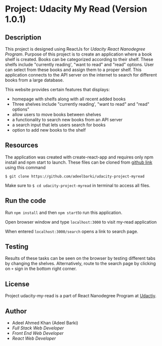 # Project: Udacity My Read (Version 1.0.1)

## Description

This project is designed using ReactJs for _Udacity React Nanodegree Program_. Purpose of this project is to create an application where a book shelf is created. Books can be categorized according to their shelf. These shelfs include "currently reading', "want to read" and "read" options. User can select from these books and assign them to a proper shelf. This application connects to the API server on the internet to search for different books from a large database.  

This website provides certain features that displays:

* homepage with shelfs along with all recent added books
* Three shelves include "currently reading', "want to read" and "read" options"
* allow users to move books between shelves
* a functionality to search new books from an API server
* a search input that lets users search for books
* option to add new books to the shelf 


## Resources

The application was created with create-react-app and requires only npm install and npm start to launch. These files can be cloned from [github link]( https://github.com/adeelbarki/udacity-project-myread ) using this command

`$ git clone https://github.com/adeelbarki/udacity-project-myread`

Make sure to `$ cd udacity-project-myread` in terminal to access all files. 

## Run the code

Run `npm install` and then `npm start`to run this application.

Open browser window and type `localhost:3000` to visit my-read application

When entered `localhost:3000/search` opens a link to search page.

## Testing

Results of these tasks can be seen on the browser by testing different tabs by changing the shelves. Alternatively, route to the search page by clicking on `+` sign in the bottom right corner.

## License

Project udacity-my-read is a part of React Nanodegree Program at [Udactiy](https://www.udacity.com/course/react-nanodegree--nd019).  

## Author

* Adeel Ahmed Khan (Adeel Barki)
* _Full Stack Web Developer_
* _Front End Web Developer_
* _React Web Developer_
